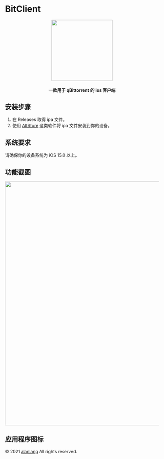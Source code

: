 # BitClient
<p align="center">
<img src="https://dada-image-bed.oss-cn-shenzhen.aliyuncs.com/bit-client.png" width="200"></img>
</p>
<h4 align="center">一款用于 qBittorrent 的 ios 客户端</h4>

## 安装步骤
1. 在 Releases 取得 ipa 文件。
2. 使用 [AltStore](https://altstore.io/) 这类软件将 ipa 文件安装到你的设备。

## 系统要求
请确保你的设备系统为 iOS 15.0 以上。

## 功能截图

<img src="https://vip2.loli.io/2023/04/25/xXiWGHOnkDCtYBS.jpg" width="800"></img>
## 应用程序图标
© 2021 [alanlang](https://github.com/AlanLang)  All rights reserved.
